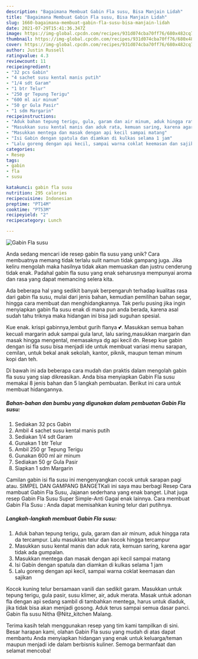 ```yaml
---
description: "Bagaimana Membuat Gabin Fla susu, Bisa Manjain Lidah"
title: "Bagaimana Membuat Gabin Fla susu, Bisa Manjain Lidah"
slug: 1660-bagaimana-membuat-gabin-fla-susu-bisa-manjain-lidah
date: 2021-07-29T15:41:36.347Z
image: https://img-global.cpcdn.com/recipes/931d074cba70ff76/680x482cq70/gabin-fla-susu-foto-resep-utama.jpg
thumbnail: https://img-global.cpcdn.com/recipes/931d074cba70ff76/680x482cq70/gabin-fla-susu-foto-resep-utama.jpg
cover: https://img-global.cpcdn.com/recipes/931d074cba70ff76/680x482cq70/gabin-fla-susu-foto-resep-utama.jpg
author: Justin Russell
ratingvalue: 4.3
reviewcount: 11
recipeingredient:
- "32 pcs Gabin"
- "4 sachet susu kental manis putih"
- "1/4 sdt Garam"
- "1 btr Telur"
- "250 gr Tepung Terigu"
- "600 ml air minum"
- "50 gr Gula Pasir"
- "1 sdm Margarin"
recipeinstructions:
- "Aduk bahan tepung terigu, gula, garam dan air minum, aduk hingga rata da tercampur. Lalu masukkan telur dan kocok hingga tercampur"
- "Masukkan susu kental manis dan aduk rata, kemuan saring, karena agar tidak ada gumpalan."
- "Masukkan mentega dan masak dengan api kecil sampai matang"
- "Isi Gabin dengan spatula dan diamkan di kulkas selama 1 jam"
- "Lalu goreng dengan api kecil, sampai warna coklat keemasan dan sajikan"
categories:
- Resep
tags:
- gabin
- fla
- susu

katakunci: gabin fla susu 
nutrition: 295 calories
recipecuisine: Indonesian
preptime: "PT14M"
cooktime: "PT53M"
recipeyield: "2"
recipecategory: Lunch

---
```



![Gabin Fla susu](https://img-global.cpcdn.com/recipes/931d074cba70ff76/680x482cq70/gabin-fla-susu-foto-resep-utama.jpg)

Anda sedang mencari ide resep gabin fla susu yang unik? Cara membuatnya memang tidak terlalu sulit namun tidak gampang juga. Jika keliru mengolah maka hasilnya tidak akan memuaskan dan justru cenderung tidak enak. Padahal gabin fla susu yang enak seharusnya mempunyai aroma dan rasa yang dapat memancing selera kita.

Ada beberapa hal yang sedikit banyak berpengaruh terhadap kualitas rasa dari gabin fla susu, mulai dari jenis bahan, kemudian pemilihan bahan segar, hingga cara membuat dan menghidangkannya. Tak perlu pusing jika ingin menyiapkan gabin fla susu enak di mana pun anda berada, karena asal sudah tahu triknya maka hidangan ini bisa jadi suguhan spesial.

Kue enak. krispi gabinnya,lembut gurih flanya 💕. Masukkan semua bahan kecuali margarin aduk sampai gula larut, lalu saring,masukkan margarin dan masak hingga mengental, memasaknya dg api kecil dn. Resep kue gabin dengan isi fla susu bisa menjadi ide untuk membuat variasi menu sarapan, cemilan, untuk bekal anak sekolah, kantor, piknik, maupun teman minum kopi dan teh.


Di bawah ini ada beberapa cara mudah dan praktis dalam mengolah gabin fla susu yang siap dikreasikan. Anda bisa menyiapkan Gabin Fla susu memakai 8 jenis bahan dan 5 langkah pembuatan. Berikut ini cara untuk membuat hidangannya.

<!--inarticleads1-->

##### Bahan-bahan dan bumbu yang digunakan dalam pembuatan Gabin Fla susu:

1. Sediakan 32 pcs Gabin
1. Ambil 4 sachet susu kental manis putih
1. Sediakan 1/4 sdt Garam
1. Gunakan 1 btr Telur
1. Ambil 250 gr Tepung Terigu
1. Gunakan 600 ml air minum
1. Sediakan 50 gr Gula Pasir
1. Siapkan 1 sdm Margarin


Camilan gabin isi fla susu ini mengenyangkan cocok untuk sarapan pagi atau. SIMPEL DAN GAMPANG BANGETKali ini saya mau berbagi Resep Cara mambuat Gabin Fla Susu, Jajanan sederhana yang enak banget. Lihat juga resep Gabin Fla Susu Super Simple-Anti Gagal enak lainnya. Cara membuat Gabin Fla Susu : Anda dapat memisahkan kuning telur dari putihnya. 

<!--inarticleads2-->

##### Langkah-langkah membuat Gabin Fla susu:

1. Aduk bahan tepung terigu, gula, garam dan air minum, aduk hingga rata da tercampur. Lalu masukkan telur dan kocok hingga tercampur
1. Masukkan susu kental manis dan aduk rata, kemuan saring, karena agar tidak ada gumpalan.
1. Masukkan mentega dan masak dengan api kecil sampai matang
1. Isi Gabin dengan spatula dan diamkan di kulkas selama 1 jam
1. Lalu goreng dengan api kecil, sampai warna coklat keemasan dan sajikan


Kocok kuning telur bersamaan vanili dan sedikit garam. Masukkan untuk tepung terigu, gula pasir, susu klimer, air, aduk merata. Masak untuk adonan fla dengan api sedang sambil di tambahkan mentega, harus untuk diaduk, jika tidak bisa akan menjadi gosong. Aduk terus sampai semua dasar panci. Gabin fla susu Nitha @Nitz_kitchen Malang. 

Terima kasih telah menggunakan resep yang tim kami tampilkan di sini. Besar harapan kami, olahan Gabin Fla susu yang mudah di atas dapat membantu Anda menyiapkan hidangan yang enak untuk keluarga/teman maupun menjadi ide dalam berbisnis kuliner. Semoga bermanfaat dan selamat mencoba!
